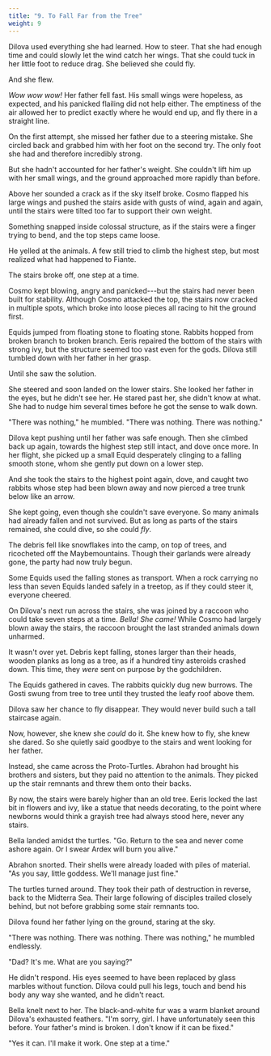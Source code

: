 ```yaml
---
title: "9. To Fall Far from the Tree"
weight: 9
---
```


Dilova used everything she had learned. How to steer. That she had enough time and could slowly let the wind catch her wings. That she could tuck in her little foot to reduce drag. She believed she could fly.

And she flew.

_Wow wow wow!_ Her father fell fast. His small wings were hopeless, as expected, and his panicked flailing did not help either. The emptiness of the air allowed her to predict exactly where he would end up, and fly there in a straight line.

On the first attempt, she missed her father due to a steering mistake. She circled back and grabbed him with her foot on the second try. The only foot she had and therefore incredibly strong.

But she hadn't accounted for her father's weight. She couldn't lift him up with her small wings, and the ground approached more rapidly than before.

Above her sounded a crack as if the sky itself broke. Cosmo flapped his large wings and pushed the stairs aside with gusts of wind, again and again, until the stairs were tilted too far to support their own weight. 

Something snapped inside colossal structure, as if the stairs were a finger trying to bend, and the top steps came loose.

He yelled at the animals. A few still tried to climb the highest step, but most realized what had happened to Fiante. 

The stairs broke off, one step at a time. 

Cosmo kept blowing, angry and panicked---but the stairs had never been built for stability. Although Cosmo attacked the top, the stairs now cracked in multiple spots, which broke into loose pieces all racing to hit the ground first.

Equids jumped from floating stone to floating stone. Rabbits hopped from broken branch to broken branch. Eeris repaired the bottom of the stairs with strong ivy, but the structure seemed too vast even for the gods. Dilova still tumbled down with her father in her grasp. 

Until she saw the solution.

She steered and soon landed on the lower stairs. She looked her father in the eyes, but he didn't see her. He stared past her, she didn't know at what. She had to nudge him several times before he got the sense to walk down.

"There was nothing," he mumbled. "There was nothing. There was nothing."

Dilova kept pushing until her father was safe enough. Then she climbed back up again, towards the highest step still intact, and dove once more. In her flight, she picked up a small Equid desperately clinging to a falling smooth stone, whom she gently put down on a lower step.

And she took the stairs to the highest point again, dove, and caught two rabbits whose step had been blown away and now pierced a tree trunk below like an arrow.

She kept going, even though she couldn't save everyone. So many animals had already fallen and not survived. But as long as parts of the stairs remained, she could dive, so she could _fly_.

The debris fell like snowflakes into the camp, on top of trees, and ricocheted off the Maybemountains. Though their garlands were already gone, the party had now truly begun. 

Some Equids used the falling stones as transport. When a rock carrying no less than seven Equids landed safely in a treetop, as if they could steer it, everyone cheered.

On Dilova's next run across the stairs, she was joined by a raccoon who could take seven steps at a time. _Bella! She came!_ While Cosmo had largely blown away the stairs, the raccoon brought the last stranded animals down unharmed.

It wasn't over yet. Debris kept falling, stones larger than their heads, wooden planks as long as a tree, as if a hundred tiny asteroids crashed down. This time, they _were_ sent on purpose by the godchildren.

The Equids gathered in caves. The rabbits quickly dug new burrows. The Gosti swung from tree to tree until they trusted the leafy roof above them.

Dilova saw her chance to fly disappear. They would never build such a tall staircase again. 

Now, however, she knew she _could_ do it. She knew how to fly, she knew she dared. So she quietly said goodbye to the stairs and went looking for her father.

Instead, she came across the Proto-Turtles. Abrahon had brought his brothers and sisters, but they paid no attention to the animals. They picked up the stair remnants and threw them onto their backs.

By now, the stairs were barely higher than an old tree. Eeris locked the last bit in flowers and ivy, like a statue that needs decorating, to the point where newborns would think a grayish tree had always stood here, never any stairs.

Bella landed amidst the turtles. "Go. Return to the sea and never come ashore again. Or I swear Ardex will burn you alive."

Abrahon snorted. Their shells were already loaded with piles of material. "As you say, little goddess. We'll manage just fine."

The turtles turned around. They took their path of destruction in reverse, back to the Midterra Sea. Their large following of disciples trailed closely behind, but not before grabbing some stair remnants too.

Dilova found her father lying on the ground, staring at the sky. 

"There was nothing. There was nothing. There was nothing," he mumbled endlessly.

"Dad? It's me. What are you saying?"

He didn't respond. His eyes seemed to have been replaced by glass marbles without function. Dilova could pull his legs, touch and bend his body any way she wanted, and he didn't react.

Bella knelt next to her. The black-and-white fur was a warm blanket around Dilova's exhausted feathers. "I'm sorry, girl. I have unfortunately seen this before. Your father's mind is broken. I don't know if it can be fixed."

"Yes it can. I'll make it work. One step at a time."
